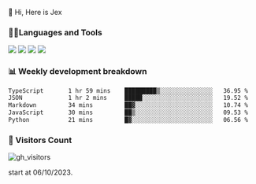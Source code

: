  👋 Hi, Here is Jex

 

### 🧑‍💻Languages and Tools

<code><a href="https://react.dev"><img src="https://api.iconify.design/logos:react.svg" /></a></code>
<code><a href="https://github.com/vuejs/core"><img src="https://api.iconify.design/logos:vue.svg" /></a></code> 
<code><a href="https://github.com/microsoft/TypeScript"><img src="https://api.iconify.design/logos:typescript-icon.svg" /></a></code>
<code><a href="https://threejs.org/"><img src="https://api.iconify.design/logos:threejs.svg" /></a></code>

### 📊 Weekly development breakdown

<!--START_SECTION:waka-->

```txt
TypeScript       1 hr 59 mins    █████████▒░░░░░░░░░░░░░░░   36.95 %
JSON             1 hr 2 mins     █████░░░░░░░░░░░░░░░░░░░░   19.52 %
Markdown         34 mins         ██▓░░░░░░░░░░░░░░░░░░░░░░   10.74 %
JavaScript       30 mins         ██▒░░░░░░░░░░░░░░░░░░░░░░   09.53 %
Python           21 mins         █▓░░░░░░░░░░░░░░░░░░░░░░░   06.56 %
```

<!--END_SECTION:waka-->


### 👀 Visitors Count

![gh_visitors](https://profile-counter.glitch.me/jexlau/count.svg)

start at 06/10/2023.
